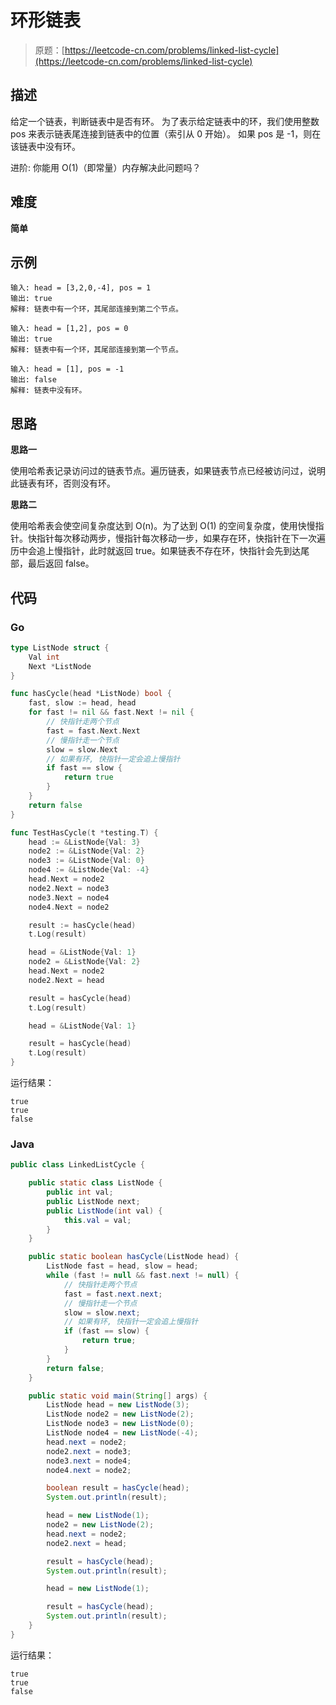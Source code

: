 # 环形链表

> 原题：[https://leetcode-cn.com/problems/linked-list-cycle](https://leetcode-cn.com/problems/linked-list-cycle)

## 描述

给定一个链表，判断链表中是否有环。
为了表示给定链表中的环，我们使用整数 pos 来表示链表尾连接到链表中的位置（索引从 0 开始）。
如果 pos 是 -1，则在该链表中没有环。

进阶: 你能用 O(1)（即常量）内存解决此问题吗？

## 难度

**简单**

## 示例

```
输入: head = [3,2,0,-4], pos = 1
输出: true
解释: 链表中有一个环，其尾部连接到第二个节点。
```

```
输入: head = [1,2], pos = 0
输出: true
解释: 链表中有一个环，其尾部连接到第一个节点。
```

```
输入: head = [1], pos = -1
输出: false
解释: 链表中没有环。
```

## 思路

**思路一**

使用哈希表记录访问过的链表节点。遍历链表，如果链表节点已经被访问过，说明此链表有环，否则没有环。

**思路二**

使用哈希表会使空间复杂度达到 O(n)。为了达到 O(1) 的空间复杂度，使用快慢指针。快指针每次移动两步，慢指针每次移动一步，如果存在环，快指针在下一次遍历中会追上慢指针，此时就返回 true。如果链表不存在环，快指针会先到达尾部，最后返回 false。

## 代码

### Go

```go
type ListNode struct {
    Val int
    Next *ListNode
}

func hasCycle(head *ListNode) bool {
    fast, slow := head, head
    for fast != nil && fast.Next != nil {
        // 快指针走两个节点
        fast = fast.Next.Next
        // 慢指针走一个节点
        slow = slow.Next
        // 如果有环, 快指针一定会追上慢指针
        if fast == slow {
            return true
        }
    }
    return false
}
```

```go
func TestHasCycle(t *testing.T) {
    head := &ListNode{Val: 3}
    node2 := &ListNode{Val: 2}
    node3 := &ListNode{Val: 0}
    node4 := &ListNode{Val: -4}
    head.Next = node2
    node2.Next = node3
    node3.Next = node4
    node4.Next = node2

    result := hasCycle(head)
    t.Log(result)

    head = &ListNode{Val: 1}
    node2 = &ListNode{Val: 2}
    head.Next = node2
    node2.Next = head

    result = hasCycle(head)
    t.Log(result)

    head = &ListNode{Val: 1}

    result = hasCycle(head)
    t.Log(result)
}
```

运行结果：

```
true
true
false
```

### Java

```java
public class LinkedListCycle {

    public static class ListNode {
        public int val;
        public ListNode next;
        public ListNode(int val) {
            this.val = val;
        }
    }

    public static boolean hasCycle(ListNode head) {
        ListNode fast = head, slow = head;
        while (fast != null && fast.next != null) {
            // 快指针走两个节点
            fast = fast.next.next;
            // 慢指针走一个节点
            slow = slow.next;
            // 如果有环, 快指针一定会追上慢指针
            if (fast == slow) {
                return true;
            }
        }
        return false;
    }

    public static void main(String[] args) {
        ListNode head = new ListNode(3);
        ListNode node2 = new ListNode(2);
        ListNode node3 = new ListNode(0);
        ListNode node4 = new ListNode(-4);
        head.next = node2;
        node2.next = node3;
        node3.next = node4;
        node4.next = node2;

        boolean result = hasCycle(head);
        System.out.println(result);

        head = new ListNode(1);
        node2 = new ListNode(2);
        head.next = node2;
        node2.next = head;

        result = hasCycle(head);
        System.out.println(result);

        head = new ListNode(1);

        result = hasCycle(head);
        System.out.println(result);
    }
}
```

运行结果：

```
true
true
false
```

